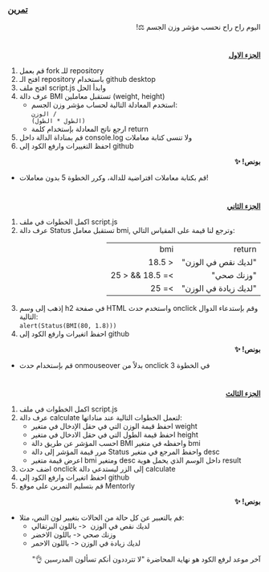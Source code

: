 <p dir="rtl">
<h3><a href="https://github.com/kuwaitcodes/UC-web-cw-5">تمرين </a></h3></p>


<p dir="rtl">
اليوم راح راح نحسب مؤشر وزن الجسم ⚖️!</p>
<h1></h1>
<p dir="rtl">
 <strong><a href="https://docs.google.com/document/d/1x_uAIiWvD_XAvQauaqAsBJpRtgbctJ50kOZBFgnF6-8/edit">الجزء الاول</a></strong></p>




1. قم بعمل fork للـ repository
2. افتح الـ repository باستخدام github desktop
3. افتح ملف script.js وابدأ الحل
4. عرف دالة BMI تستقبل معاملين (weight, height)
    - استخدم المعادلة التالية لحساب مؤشر وزن الجسم:
    <br><code>الوزن / (الطول * الطول)</code>
    - ارجع ناتج المعادلة بإستخدام كلمة return
5. قم بمناداة الدالة داخل console.log ولا تنسى كتابة معاملات
6. احفظ التغييرات وارفع الكود إلى github

<p dir="rtl">
<strong>بونص! ✨</strong></p>

- قم بكتابة معاملات افتراضية للدالة، وكرر الخطوة 5 بدون معاملات!


<h1></h1>

<p dir="rtl">
 <strong><a href="https://docs.google.com/document/d/1ySzER3_FO-PkOdqFfrcQHRU2gVjuXfTMPQ6mt2aoUtE/edit">الجزء الثاني</a></strong></p>

  1. اكمل الخطوات في ملف script.js
  2. عرف دالة Status تستقبل معامل bmi, وترجع لنا قيمة على المقياس التالي:
<div dir="rtl">
  <table>
    <tr><td>return</td><td>bmi</td></tr>
    <tr><td>"لديك نقص في الوزن"</td><td>< 18.5</td></tr>
    <tr><td>"وزنك صحي"</td><td>>= 18.5 && < 25</td></tr>
    <tr><td>"لديك زيادة في الوزن"</td><td>>= 25</td></tr>
  </table>
</div>

3. إذهب إلى وسم h2 في صفحة HTML واستخدم حدث onclick وقم بإستدعاء الدوال التالية:
    <br> <code>alert(Status(BMI(80, 1.8)))</code>
4. احفظ اتغيرات وارفع الكود إلى github
      


 <p dir="rtl">
<strong>بونص! ✨</strong></p>

- قم بإستخدام  حدث onmouseover بدلاً من onclick في الخطوة 3


<h1></h1>

<p dir="rtl">
 <strong><a href="https://docs.google.com/document/d/1Dnjdo8myU3RORp1kgF3O0k_6s2GmYLklxRTS6aSxqZg/edit">الجزء الثالث</a></strong></p>

1. اكمل الخطوات في ملف script.js
2. عرف دالة calculate لتعمل الخطوات التالية عند مناداتها:
    - احفظ قيمة الوزن التي في حقل الإدخال في متغير weight
    - احفظ قيمة الطول التي في حقل الادخال في متغير height
    - احسب المؤشر عن طريق دالة BMI واحفظه في متغير bmi
    - مرر قيمة المؤشر إلى دالة Status واحفظ المرجع في متغير  desc
    - اعرض قيمة متغير bmi ومتغير desc داخل الوسم الذي يحمل هوية result
4. اضف حدث onclick إلى الزر ليستدعي دالة calculate
5. احفظ اتغيرات وارفع الكود إلى github
6. قم بتسليم التمرين على موقع Mentorly


 <p dir="rtl">
<strong>بونص! ✨</strong></p>

- قم بالتعبير عن كل حالة من الحالات بتغيير لون النص، مثلا: 
    - لديك نقص في الوزن  <- باللون البرتقالي
    - وزنك صحي <- باللون الاخضر
    - لديك زيادة في الوزن <- باللون الاحمر

 <p dir="rtl">
آخر موعد لرفع الكود هو نهاية المحاضرة "لا تترددون أنكم تسألون المدرسين 👌"
</p>

